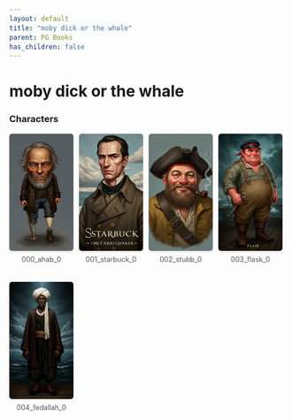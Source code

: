 ```yaml
---
layout: default
title: "moby dick or the whale"
parent: PG Books
has_children: false
---
```



<style>
.image-gallery {
  display: flex;
  flex-wrap: wrap;
  justify-content: space-between;
  margin-bottom: 20px;
}

.image-row {
  display: flex;
  justify-content: flex-start;
  width: 100%;
  margin-bottom: 20px;
}

.image-item {
  width: 23%;
  margin-right: 2%;
  text-align: center;
}

.image-item:last-child {
  margin-right: 0;
}

.image-item img {
  width: 100%;
  height: auto;
  object-fit: cover;
  border-radius: 5px;
  box-shadow: 0 2px 4px rgba(0,0,0,0.1);
}

.image-item p {
  margin-top: 5px;
  font-size: 0.9em;
  color: #555;
}

.video-container {
  margin: 20px 0;
}
</style>


# moby dick or the whale

<h3>Characters</h3>
<div class="image-gallery">
<div class="image-row">
  <div class="image-item">
    <img src="../../assets/pg_books_ai_generated_photos/moby_dick_or_the_whale/characters/000_ahab_0.png" alt="000_ahab_0">
    <p>000_ahab_0</p>
  </div>
  <div class="image-item">
    <img src="../../assets/pg_books_ai_generated_photos/moby_dick_or_the_whale/characters/001_starbuck_0.png" alt="001_starbuck_0">
    <p>001_starbuck_0</p>
  </div>
  <div class="image-item">
    <img src="../../assets/pg_books_ai_generated_photos/moby_dick_or_the_whale/characters/002_stubb_0.png" alt="002_stubb_0">
    <p>002_stubb_0</p>
  </div>
  <div class="image-item">
    <img src="../../assets/pg_books_ai_generated_photos/moby_dick_or_the_whale/characters/003_flask_0.png" alt="003_flask_0">
    <p>003_flask_0</p>
  </div>
</div>
<div class="image-row">
  <div class="image-item">
    <img src="../../assets/pg_books_ai_generated_photos/moby_dick_or_the_whale/characters/004_fedallah_0.png" alt="004_fedallah_0">
    <p>004_fedallah_0</p>
  </div>
</div>
</div>


